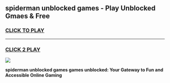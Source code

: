 
## spiderman unblocked games - Play Unblocked Gmaes & Free
<h3>
<a href="https://news.freeplayer.one?title=spiderman_unblocked_games&ref=23F">CLICK TO PLAY</a></h3>
<hr>

<h3>
<a href="https://news.freeplayer.one?title=spiderman_unblocked_games&ref=23F">CLICK 2 PLAY</a>
  
</h3>

<a href="https://news.freeplayer.one?title=spiderman_unblocked_games&ref=23F/"><img src="https://clearcache.store/games.png"></a>


**spiderman unblocked games games unblocked: Your Gateway to Fun and Accessible Online Gaming**
